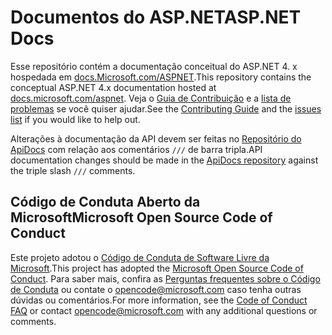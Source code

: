 # <a name="aspnet-docs"></a><span data-ttu-id="02f54-101">Documentos do ASP.NET</span><span class="sxs-lookup"><span data-stu-id="02f54-101">ASP.NET Docs</span></span>

<span data-ttu-id="02f54-102">Esse repositório contém a documentação conceitual do ASP.NET 4. x hospedada em [docs.Microsoft.com/ASPNET](https://docs.microsoft.com/aspnet).</span><span class="sxs-lookup"><span data-stu-id="02f54-102">This repository contains the conceptual ASP.NET 4.x documentation hosted at [docs.microsoft.com/aspnet](https://docs.microsoft.com/aspnet).</span></span> <span data-ttu-id="02f54-103">Veja o [Guia de Contribuição](CONTRIBUTING.md) e a [lista de problemas](https://github.com/dotnet/AspNetDocs/issues) se você quiser ajudar.</span><span class="sxs-lookup"><span data-stu-id="02f54-103">See the [Contributing Guide](CONTRIBUTING.md) and the [issues list](https://github.com/dotnet/AspNetDocs/issues) if you would like to help out.</span></span>

<span data-ttu-id="02f54-104">Alterações à documentação da API devem ser feitas no [Repositório do ApiDocs](https://github.com/aspnet/ApiDocs) com relação aos comentários `///` de barra tripla.</span><span class="sxs-lookup"><span data-stu-id="02f54-104">API documentation changes should be made in the [ApiDocs repository](https://github.com/aspnet/ApiDocs) against the triple slash `///` comments.</span></span>

## <a name="microsoft-open-source-code-of-conduct"></a><span data-ttu-id="02f54-105">Código de Conduta Aberto da Microsoft</span><span class="sxs-lookup"><span data-stu-id="02f54-105">Microsoft Open Source Code of Conduct</span></span>

<span data-ttu-id="02f54-106">Este projeto adotou o [Código de Conduta de Software Livre da Microsoft](https://opensource.microsoft.com/codeofconduct/).</span><span class="sxs-lookup"><span data-stu-id="02f54-106">This project has adopted the [Microsoft Open Source Code of Conduct](https://opensource.microsoft.com/codeofconduct/).</span></span>
<span data-ttu-id="02f54-107">Para saber mais, confira as [Perguntas frequentes sobre o Código de Conduta](https://opensource.microsoft.com/codeofconduct/faq/) ou contate o [opencode@microsoft.com](mailto:opencode@microsoft.com) caso tenha outras dúvidas ou comentários.</span><span class="sxs-lookup"><span data-stu-id="02f54-107">For more information, see the [Code of Conduct FAQ](https://opensource.microsoft.com/codeofconduct/faq/) or contact [opencode@microsoft.com](mailto:opencode@microsoft.com) with any additional questions or comments.</span></span>
